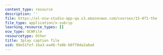 ```yaml
---
content_type: resource
description: ''
file: https://ol-ocw-studio-app-qa.s3.amazonaws.com/courses/15-071-the-analytics-edge-spring-2017/80e51fef1ba3ea46fa0bb0f70da2a8ad_j9sl8e7wLnc.srt
file_type: application/x-subrip
learning_resource_types: []
ocw_type: OCWFile
resourcetype: Other
title: 3play caption file
uid: 80e51fef-1ba3-ea46-fa0b-b0f70da2a8ad
---
```

